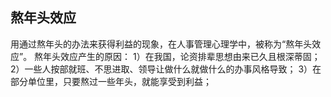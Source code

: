 ## 熬年头效应

用通过熬年头的办法来获得利益的现象，在人事管理心理学中，被称为“熬年头效应”。
熬年头效应产生的原因：
1）在我国，论资排辈思想由来已久且根深蒂固；
2）一些人按部就班、不思进取、领导让做什么就做什么的办事风格导致；
3）在部分单位里，只要熬过一些年头，就能享受到利益；
